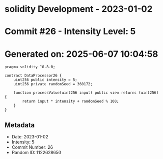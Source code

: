 ﻿# solidity Development - 2023-01-02
# Commit #26 - Intensity Level: 5
# Generated on: 2025-06-07 10:04:58
```solidity
pragma solidity ^0.8.0;

contract DataProcessor26 {
    uint256 public intensity = 5;
    uint256 private randomSeed = 360172;

    function processValue(uint256 input) public view returns (uint256) {
        return input * intensity + randomSeed % 100;
    }
}
```
## Metadata
- Date: 2023-01-02
- Intensity: 5
- Commit Number: 26
- Random ID: 1122628650
